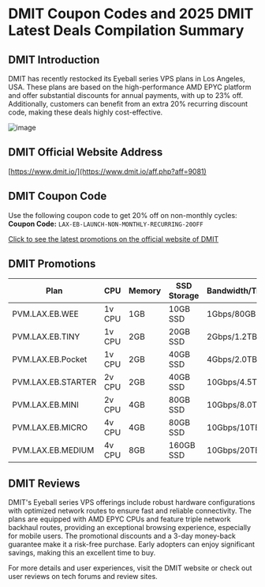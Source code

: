 # DMIT Coupon Codes and 2025 DMIT Latest Deals Compilation Summary

## DMIT Introduction
DMIT has recently restocked its Eyeball series VPS plans in Los Angeles, USA. These plans are based on the high-performance AMD EPYC platform and offer substantial discounts for annual payments, with up to 23% off. Additionally, customers can benefit from an extra 20% recurring discount code, making these deals highly cost-effective.

![image](https://github.com/baziforkafgan479372/DMIT/assets/167741789/b46e9b2d-a528-4c24-b1ed-c8b8ec2dacfd)

## DMIT Official Website Address
[https://www.dmit.io/](https://www.dmit.io/aff.php?aff=9081)

## DMIT Coupon Code
Use the following coupon code to get 20% off on non-monthly cycles:  
**Coupon Code:** `LAX-EB-LAUNCH-NON-MONTHLY-RECURRING-20OFF`  

[Click to see the latest promotions on the official website of DMIT](https://www.dmit.io/aff.php?aff=9081)

## DMIT Promotions

| Plan                | CPU     | Memory | SSD Storage | Bandwidth/Traffic | Price          | Purchase Link                                         |
|---------------------|---------|--------|-------------|-------------------|----------------|------------------------------------------------------|
| PVM.LAX.EB.WEE      | 1v CPU  | 1GB    | 10GB SSD    | 1Gbps/80GB        | $39.90/year    | [Official Website](https://www.dmit.io/aff.php?aff=9081&pid=188) |
| PVM.LAX.EB.TINY     | 1v CPU  | 2GB    | 20GB SSD    | 2Gbps/1.2TB       | $28.88/quarter | [Official Website](https://www.dmit.io/aff.php?aff=9081&pid=189) |
| PVM.LAX.EB.Pocket   | 1v CPU  | 2GB    | 40GB SSD    | 4Gbps/2.0TB       | $14.90/month   | [Official Website](https://www.dmit.io/aff.php?aff=9081&pid=190) |
| PVM.LAX.EB.STARTER  | 2v CPU  | 2GB    | 40GB SSD    | 10Gbps/4.5TB      | $29.90/month   | [Official Website](https://www.dmit.io/aff.php?aff=9081&pid=191) |
| PVM.LAX.EB.MINI     | 2v CPU  | 4GB    | 80GB SSD    | 10Gbps/8.0TB      | $58.88/month   | [Official Website](https://www.dmit.io/aff.php?aff=9081&pid=192) |
| PVM.LAX.EB.MICRO    | 4v CPU  | 4GB    | 80GB SSD    | 10Gbps/10TB       | $74.99/month   | [Official Website](https://www.dmit.io/aff.php?aff=9081&pid=193) |
| PVM.LAX.EB.MEDIUM   | 4v CPU  | 8GB    | 160GB SSD   | 10Gbps/20TB       | $168.88/month  | [Official Website](https://www.dmit.io/aff.php?aff=9081&pid=194) |

## DMIT Reviews
DMIT's Eyeball series VPS offerings include robust hardware configurations with optimized network routes to ensure fast and reliable connectivity. The plans are equipped with AMD EPYC CPUs and feature triple network backhaul routes, providing an exceptional browsing experience, especially for mobile users. The promotional discounts and a 3-day money-back guarantee make it a risk-free purchase. Early adopters can enjoy significant savings, making this an excellent time to buy.

For more details and user experiences, visit the DMIT website or check out user reviews on tech forums and review sites.
